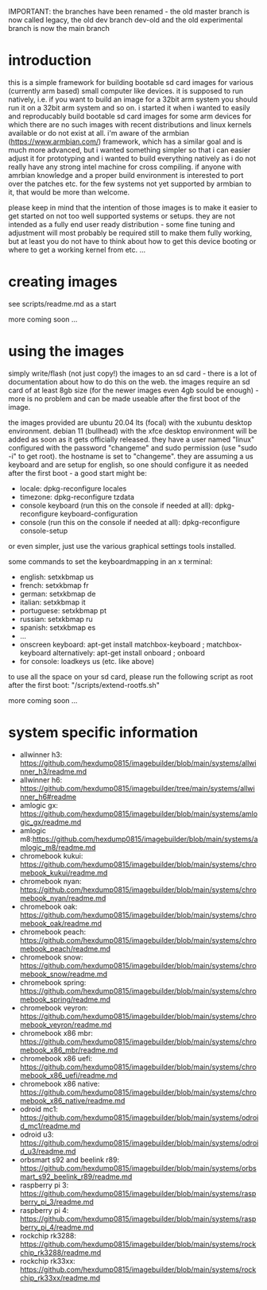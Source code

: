 IMPORTANT: the branches have been renamed - the old master branch is now called legacy, the old dev branch dev-old and the old experimental branch is now the main branch

# introduction

this is a simple framework for building bootable sd card images for various (currently arm based) small computer like devices. it is supposed to run natively, i.e. if you want to build an image for a 32bit arm system you should run it on a 32bit arm system and so on. i started it when i wanted to easily and reproducably build bootable sd card images for some arm devices for which there are no such images with recent distributions and linux kernels available or do not exist at all. i'm aware of the armbian (https://www.armbian.com/) framework, which has a similar goal and is much more advanced, but i wanted something simpler so that i can easier adjust it for prototyping and i wanted to build everything natively as i do not really have any strong intel machine for cross compiling. if anyone with amrbian knowledge and a proper build environment is interested to port over the patches etc. for the few systems not yet supported by armbian to it, that would be more than welcome.

please keep in mind that the intention of those images is to make it easier to get started on not too well supported systems or setups. they are not intended as a fully end user ready distribution - some fine tuning and adjustment will most probably be required still to make them fully working, but at least you do not have to think about how to get this device booting or where to get a working kernel from etc. ...

# creating images

see scripts/readme.md as a start

more coming soon ...

# using the images

simply write/flash (not just copy!) the images to an sd card - there is a lot of documentation about how to do this on the web. the images require an sd card of at least 8gb size (for the newer images even 4gb sould be enough) - more is no problem and can be made useable after the first boot of the image.

the images provided are ubuntu 20.04 lts (focal) with the xubuntu desktop environment. debian 11 (bullhead) with the xfce desktop environment will be added as soon as it gets officially released. they have a user named "linux" configured with the password "changeme" and sudo permission (use "sudo -i" to get root). the hostname is set to "changeme". they are assuming a us keyboard and are setup for english, so one should configure it as needed after the first boot - a good start might be:

* locale: dpkg-reconfigure locales
* timezone: dpkg-reconfigure tzdata
* console keyboard (run this on the console if needed at all): dpkg-reconfigure keyboard-configuration
* console (run this on the console if needed at all): dpkg-reconfigure console-setup

or even simpler, just use the various graphical settings tools installed.

some commands to set the keyboardmapping in an x terminal:

* english: setxkbmap us
* french: setxkbmap fr
* german: setxkbmap de
* italian: setxkbmap it
* portuguese: setxkbmap pt
* russian: setxkbmap ru
* spanish: setxkbmap es
* ...
* onscreen keyboard: apt-get install matchbox-keyboard ; matchbox-keyboard
      alternatively: apt-get install onboard ; onboard
* for console: loadkeys us (etc. like above)

to use all the space on your sd card, please run the following script as root after the first boot: "/scripts/extend-rootfs.sh"

more coming soon ...

# system specific information

- allwinner h3: https://github.com/hexdump0815/imagebuilder/blob/main/systems/allwinner_h3/readme.md
- allwinner h6: https://github.com/hexdump0815/imagebuilder/tree/main/systems/allwinner_h6#readme
- amlogic gx: https://github.com/hexdump0815/imagebuilder/blob/main/systems/amlogic_gx/readme.md
- amlogic m8:https://github.com/hexdump0815/imagebuilder/blob/main/systems/amlogic_m8/readme.md
- chromebook kukui: https://github.com/hexdump0815/imagebuilder/blob/main/systems/chromebook_kukui/readme.md
- chromebook nyan: https://github.com/hexdump0815/imagebuilder/blob/main/systems/chromebook_nyan/readme.md
- chromebook oak: https://github.com/hexdump0815/imagebuilder/blob/main/systems/chromebook_oak/readme.md
- chromebook peach: https://github.com/hexdump0815/imagebuilder/blob/main/systems/chromebook_peach/readme.md
- chromebook snow: https://github.com/hexdump0815/imagebuilder/blob/main/systems/chromebook_snow/readme.md
- chromebook spring: https://github.com/hexdump0815/imagebuilder/blob/main/systems/chromebook_spring/readme.md
- chromebook veyron: https://github.com/hexdump0815/imagebuilder/blob/main/systems/chromebook_veyron/readme.md
- chromebook x86 mbr: https://github.com/hexdump0815/imagebuilder/blob/main/systems/chromebook_x86_mbr/readme.md
- chromebook x86 uefi: https://github.com/hexdump0815/imagebuilder/blob/main/systems/chromebook_x86_uefi/readme.md
- chromebook x86 native: https://github.com/hexdump0815/imagebuilder/blob/main/systems/chromebook_x86_native/readme.md
- odroid mc1: https://github.com/hexdump0815/imagebuilder/blob/main/systems/odroid_mc1/readme.md
- odroid u3: https://github.com/hexdump0815/imagebuilder/blob/main/systems/odroid_u3/readme.md
- orbsmart s92 and beelink r89: https://github.com/hexdump0815/imagebuilder/blob/main/systems/orbsmart_s92_beelink_r89/readme.md
- raspberry pi 3: https://github.com/hexdump0815/imagebuilder/blob/main/systems/raspberry_pi_3/readme.md
- raspberry pi 4: https://github.com/hexdump0815/imagebuilder/blob/main/systems/raspberry_pi_4/readme.md
- rockchip rk3288: https://github.com/hexdump0815/imagebuilder/blob/main/systems/rockchip_rk3288/readme.md
- rockchip rk33xx: https://github.com/hexdump0815/imagebuilder/blob/main/systems/rockchip_rk33xx/readme.md
